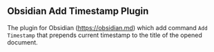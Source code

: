 ## Obsidian Add Timestamp Plugin

The plugin for Obsidian (https://obsidian.md) which add command `Add Timestamp` that prepends current timestamp to the title of the opened document.
